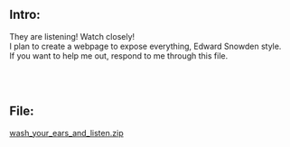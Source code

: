 ## Intro:

They are listening! Watch closely! <br/>
I plan to create a webpage to expose everything, Edward Snowden style. <br/>
If you want to help me out, respond to me through this file. <br/>

<br/>
<br/>

## File:
[wash_your_ears_and_listen.zip](https://github.com/ChronosPK/Sibiu_Academic_CTF/files/10300673/wash_your_ears_and_listen.zip)

